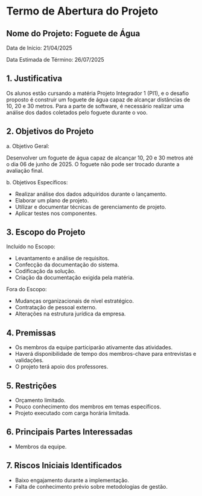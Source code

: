 # Termo de Abertura do Projeto

## Nome do Projeto: Foguete de Água
Data de Início: 21/04/2025

Data Estimada de Término: 26/07/2025

## 1. Justificativa

Os alunos estão cursando a matéria Projeto Integrador 1 (PI1), e o desafio proposto é construir um foguete de água capaz de alcançar distâncias de 10, 20 e 30 metros. Para a parte de software, é necessário realizar uma análise dos dados coletados pelo foguete durante o voo.

## 2. Objetivos do Projeto

a. Objetivo Geral:

Desenvolver um foguete de água capaz de alcançar 10, 20 e 30 metros até o dia 06 de junho de 2025. O foguete não pode ser trocado durante a avaliação final.

b. Objetivos Específicos:

- Realizar análise dos dados adquiridos durante o lançamento.
- Elaborar um plano de projeto.
- Utilizar e documentar técnicas de gerenciamento de projeto.
- Aplicar testes nos componentes.

## 3. Escopo do Projeto

Incluído no Escopo:

- Levantamento e análise de requisitos.
- Confecção da documentação do sistema.
- Codificação da solução.
- Criação da documentação exigida pela matéria.

Fora do Escopo:

- Mudanças organizacionais de nível estratégico.
- Contratação de pessoal externo.
- Alterações na estrutura jurídica da empresa.

## 4. Premissas

- Os membros da equipe participarão ativamente das atividades.
- Haverá disponibilidade de tempo dos membros-chave para entrevistas e validações.
- O projeto terá apoio dos professores.

## 5. Restrições

- Orçamento limitado.
- Pouco conhecimento dos membros em temas específicos.
- Projeto executado com carga horária limitada.

## 6. Principais Partes Interessadas

- Membros da equipe.

## 7. Riscos Iniciais Identificados

- Baixo engajamento durante a implementação.
- Falta de conhecimento prévio sobre metodologias de gestão.
